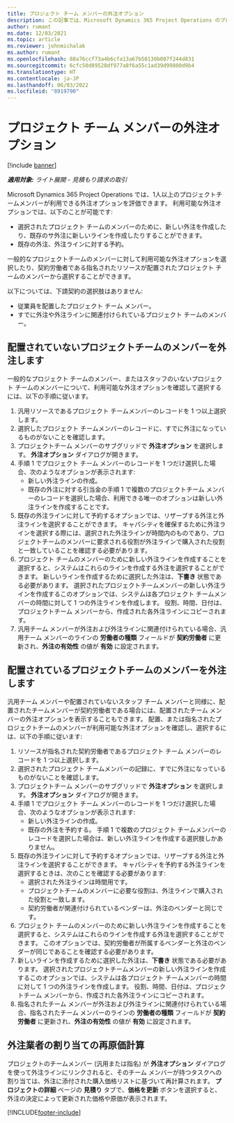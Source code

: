 ```yaml
---
title: プロジェクト チーム メンバーの外注オプション
description: この記事では、Microsoft Dynamics 365 Project Operations のプロジェクト チーム メンバーの下請けオプションについて説明します。
author: rumant
ms.date: 12/03/2021
ms.topic: article
ms.reviewer: johnmichalak
ms.author: rumant
ms.openlocfilehash: 88a76ccf73a4b6cfa13a67b50130b007f244d831
ms.sourcegitcommit: 6cfc50d89528df977a8f6a55c1ad39d99800d9b4
ms.translationtype: HT
ms.contentlocale: ja-JP
ms.lasthandoff: 06/03/2022
ms.locfileid: "8919790"
---
```

# <a name="subcontracting-options-for-project-team-members"></a>プロジェクト チーム メンバーの外注オプション

[!include [banner](../../includes/dataverse-preview.md)]

_**適用対象:** ライト展開 - 見積もり請求の取引_

Microsoft Dynamics 365 Project Operations では、1人以上のプロジェクトチームメンバーが利用できる外注オプションを評価できます。 利用可能な外注オプションでは、以下のことが可能です:

- 選択されたプロジェクト チームのメンバーのために、新しい外注を作成したり、既存のサ外注に新しいラインを作成したりすることができます。 
- 既存の外注、外注ラインに対する予約。 

一般的なプロジェクトチームのメンバーに対して利用可能な外注オプションを選択したり、契約労働者である指名されたリソースが配置されたプロジェクト チームのメンバーから選択することができます。 

以下については、下請契約の選択肢はありません:

- 従業員を配置したプロジェクト チーム メンバー。 
- すでに外注や外注ラインに関連付けられているプロジェクト チームのメンバー。 

## <a name="subcontracting-an-unstaffed-project-team-member"></a>配置されていないプロジェクトチームのメンバーを外注します

一般的なプロジェクト チームのメンバー、またはスタッフのいないプロジェクト チームのメンバーについて、利用可能な外注オプションを確認して選択するには、以下の手順に従います。

1. 汎用リソースであるプロジェクト チームメンバーのレコードを 1 つ以上選択します。
2. 選択したプロジェクト チームメンバーのレコードに、すでに外注になっているものがないことを確認します。 
3. プロジェクトチーム メンバーのサブグリッドで **外注オプション** を選択します。 **外注オプション** ダイアログが開きます。 
4. 手順 1 でプロジェクト チーム メンバーのレコードを 1 つだけ選択した場合、次のようなオプションが表示されます:
    - 新しい外注ラインの作成。 
    - 既存の外注に対する引当金の手順 1 で複数のプロジェクトチーム メンバーのレコードを選択した場合、利用できる唯一のオプションは新しい外注ラインを作成することです。
5. 既存の外注ラインに対して予約するオプションでは、リザーブする外注と外注ラインを選択することができます。 キャパシティを確保するために外注ラインを選択する際には、選択された外注ラインが時間内のものであり、プロジェクトチームのメンバーに要求される役割が外注ラインで購入された役割と一致していることを確認する必要があります。
6. プロジェクト チームのメンバーのために新しい外注ラインを作成することを選択すると、システムはこれらのラインを作成する外注を選択することができます。 新しいラインを作成するために選択した外注は、**下書き** 状態である必要があります。 選択されたプロジェクトチームメンバーの新しい外注ラインを作成するこのオプションでは、システムは各プロジェクト チームメンバーの時間に対して 1 つの外注ラインを作成します。 役割、時間、日付は、プロジェクトチーム メンバーから、作成された各外注ラインにコピーされます。 
7. 汎用チーム メンバーが外注および外注ラインに関連付けられている場合、汎用チーム メンバーのラインの **労働者の種類** フィールドが **契約労働者** に更新され、**外注の有効性** の値が **有効** に設定されます。

## <a name="subcontracting-a-staffed-project-team-member"></a>配置されているプロジェクトチームのメンバーを外注します

汎用チーム メンバーや配置されていないスタッフ チーム メンバーと同様に、配置されたチームメンバーが契約労働者である場合には、配置されたチーム メンバーの外注オプションを表示することもできます。 配置、または指名されたプロジェクトチームのメンバーが利用可能な外注オプションを確認し、選択するには、以下の手順に従います:

1. リソースが指名された契約労働者であるプロジェクト チーム メンバーのレコードを 1 つ以上選択します。
2. 選択されたプロジェクト チームメンバーの記録に、すでに外注になっているものがないことを確認します。 
3. プロジェクトチーム メンバーのサブグリッドで **外注オプション** を選択します。 **外注オプション** ダイアログが開きます。 
4. 手順 1 でプロジェクト チーム メンバーのレコードを 1 つだけ選択した場合、次のようなオプションが表示されます:
      - 新しい外注ラインの作成。
      - 既存の外注を予約する。
  手順 1 で複数のプロジェクト チームメンバーのレコードを選択した場合は、新しい外注ラインを作成する選択肢しかありません。
5. 既存の外注ラインに対して予約するオプションでは、リザーブする外注と外注ラインを選択することができます。 キャパシティを予約する外注ラインを選択するときは、次のことを確認する必要があります:
      - 選択された外注ラインは時間用です。 
      - プロジェクトチームのメンバーに必要な役割は、外注ラインで購入された役割と一致します。 
      - 契約労働者が関連付けられているベンダーは、外注のベンダーと同じです。
6. プロジェクト チームのメンバーのために新しい外注ラインを作成することを選択すると、システムはこれらのラインを作成する外注を選択することができます。 このオプションでは、契約労働者が所属するベンダーと外注のベンダーが同じであることを確認する必要があります。 
7. 新しいラインを作成するために選択した外注は、**下書き** 状態である必要があります。 選択されたプロジェクトチームメンバーの新しい外注ラインを作成するこのオプションでは、システムは各プロジェクト チームメンバーの時間に対して 1 つの外注ラインを作成します。 役割、時間、日付は、プロジェクトチーム メンバーから、作成された各外注ラインにコピーされます。  
8. 指名されたチーム メンバーが外注および外注ラインに関連付けられている場合、指名されたチーム メンバーのラインの **労働者の種類** フィールドが **契約労働者** に更新され、**外注の有効性** の値が **有効** に設定されます。

## <a name="re-costing-subcontractor-assignments"></a>外注業者の割り当ての再原価計算

プロジェクトのチームメンバー (汎用または指名) が **外注オプション** ダイアログを使って外注ラインにリンクされると、そのチーム メンバーが持つタスクへの割り当ては、外注に添付された購入価格リストに基づいて再計算されます。 **プロジェクトの詳細** ページの **見積り** タブで、**価格を更新** ボタンを選択すると、外注の決定によって更新された価格や原価が表示されます。

[!INCLUDE[footer-include](../../includes/footer-banner.md)]
